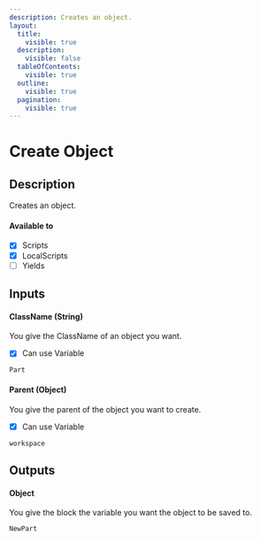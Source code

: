 ```yaml
---
description: Creates an object.
layout:
  title:
    visible: true
  description:
    visible: false
  tableOfContents:
    visible: true
  outline:
    visible: true
  pagination:
    visible: true
---
```


# Create Object

## Description

Creates an object.

#### Available to

* [x] Scripts
* [x] LocalScripts
* [ ] Yields

## Inputs

#### ClassName (String)

You give the ClassName of an object you want.

* [x] Can use Variable

```
Part
```

#### Parent (Object)

You give the parent of the object you want to create.

* [x] Can use Variable

```
workspace
```

## Outputs

#### Object

You give the block the variable you want the object to be saved to.

```
NewPart
```
